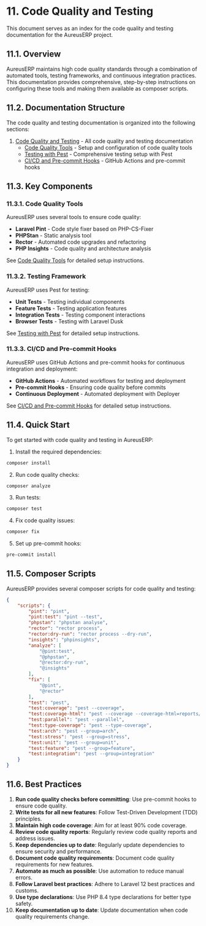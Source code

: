 # 11. Code Quality and Testing

This document serves as an index for the code quality and testing documentation for the AureusERP project.

## 11.1. Overview

AureusERP maintains high code quality standards through a combination of automated tools, testing frameworks, and continuous integration practices. This documentation provides comprehensive, step-by-step instructions on configuring these tools and making them available as composer scripts.

## 11.2. Documentation Structure

The code quality and testing documentation is organized into the following sections:

1. [Code Quality and Testing](120-code-quality-and-testing/) - All code quality and testing documentation
   - [Code Quality Tools](120-code-quality-and-testing/010-code-quality.md) - Setup and configuration of code quality tools
   - [Testing with Pest](120-code-quality-and-testing/020-testing.md) - Comprehensive testing setup with Pest
   - [CI/CD and Pre-commit Hooks](120-code-quality-and-testing/030-ci-cd.md) - GitHub Actions and pre-commit hooks

## 11.3. Key Components

### 11.3.1. Code Quality Tools

AureusERP uses several tools to ensure code quality:

- **Laravel Pint** - Code style fixer based on PHP-CS-Fixer
- **PHPStan** - Static analysis tool
- **Rector** - Automated code upgrades and refactoring
- **PHP Insights** - Code quality and architecture analysis

See [Code Quality Tools](120-code-quality-and-testing/010-code-quality.md) for detailed setup instructions.

### 11.3.2. Testing Framework

AureusERP uses Pest for testing:

- **Unit Tests** - Testing individual components
- **Feature Tests** - Testing application features
- **Integration Tests** - Testing component interactions
- **Browser Tests** - Testing with Laravel Dusk

See [Testing with Pest](120-code-quality-and-testing/020-testing.md) for detailed setup instructions.

### 11.3.3. CI/CD and Pre-commit Hooks

AureusERP uses GitHub Actions and pre-commit hooks for continuous integration and deployment:

- **GitHub Actions** - Automated workflows for testing and deployment
- **Pre-commit Hooks** - Ensuring code quality before commits
- **Continuous Deployment** - Automated deployment with Deployer

See [CI/CD and Pre-commit Hooks](120-code-quality-and-testing/030-ci-cd.md) for detailed setup instructions.

## 11.4. Quick Start

To get started with code quality and testing in AureusERP:

1. Install the required dependencies:

```bash
composer install
```

2. Run code quality checks:

```bash
composer analyze
```

3. Run tests:

```bash
composer test
```

4. Fix code quality issues:

```bash
composer fix
```

5. Set up pre-commit hooks:

```bash
pre-commit install
```

## 11.5. Composer Scripts

AureusERP provides several composer scripts for code quality and testing:

```json
{
    "scripts": {
        "pint": "pint",
        "pint:test": "pint --test",
        "phpstan": "phpstan analyse",
        "rector": "rector process",
        "rector:dry-run": "rector process --dry-run",
        "insights": "phpinsights",
        "analyze": [
            "@pint:test",
            "@phpstan",
            "@rector:dry-run",
            "@insights"
        ],
        "fix": [
            "@pint",
            "@rector"
        ],
        "test": "pest",
        "test:coverage": "pest --coverage",
        "test:coverage-html": "pest --coverage --coverage-html=reports/coverage",
        "test:parallel": "pest --parallel",
        "test:type-coverage": "pest --type-coverage",
        "test:arch": "pest --group=arch",
        "test:stress": "pest --group=stress",
        "test:unit": "pest --group=unit",
        "test:feature": "pest --group=feature",
        "test:integration": "pest --group=integration"
    }
}
```

## 11.6. Best Practices

1. **Run code quality checks before committing**: Use pre-commit hooks to ensure code quality.
2. **Write tests for all new features**: Follow Test-Driven Development (TDD) principles.
3. **Maintain high code coverage**: Aim for at least 90% code coverage.
4. **Review code quality reports**: Regularly review code quality reports and address issues.
5. **Keep dependencies up to date**: Regularly update dependencies to ensure security and performance.
6. **Document code quality requirements**: Document code quality requirements for new features.
7. **Automate as much as possible**: Use automation to reduce manual errors.
8. **Follow Laravel best practices**: Adhere to Laravel 12 best practices and customs.
9. **Use type declarations**: Use PHP 8.4 type declarations for better type safety.
10. **Keep documentation up to date**: Update documentation when code quality requirements change.
